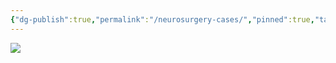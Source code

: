 ```yaml
---
{"dg-publish":true,"permalink":"/neurosurgery-cases/","pinned":true,"tags":["gardenEntry"],"created":"2023-05-27T13:58:35.000-07:00","updated":"2023-12-21T13:55:39.902-08:00"}
---
```



![](https://i.imgur.com/e1Tb2AC.png)
